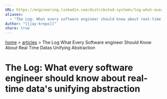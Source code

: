 ```yaml
---  
URL: https://engineering.linkedin.com/distributed-systems/log-what-every-software-engineer-should-know-about-real-time-datas-unifying  
aliases:  
  - "The Log: What every software engineer should know about real-time data's unifying abstraction"  
Author: "[[jay-kreps]]"  
share: true  
---  
```

[home](/index.md) > [articles](articles.md) > The Log What Every Software engineer Should Know About Real Time Datas Unifying Abstraction  
# The Log: What every software engineer should know about real-time data's unifying abstraction  
  
